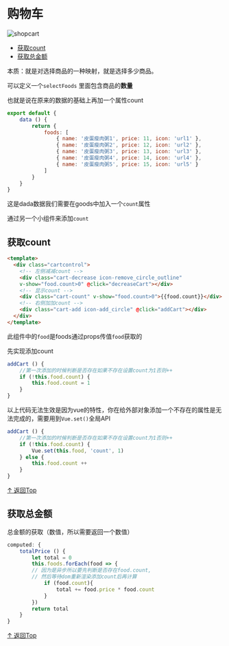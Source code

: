 # 购物车

![shopcart](http://p17big5q8.bkt.clouddn.com/x-shopcart.gif)

- [获取count](#获取count)
- [获取总金额](#获取总金额)

本质：就是对选择商品的一种映射，就是选择多少商品。

可以定义一个`selectFoods` 里面包含商品的**数量**

也就是说在原来的数据的基础上再加一个属性count

```js
export default {
    data () {
        return {
            foods: [
                { name: '皮蛋瘦肉粥1', price: 11, icon: 'url1' },
                { name: '皮蛋瘦肉粥2', price: 12, icon: 'url2' },
                { name: '皮蛋瘦肉粥3', price: 13, icon: 'url3' },
                { name: '皮蛋瘦肉粥4', price: 14, icon: 'url4' },
                { name: '皮蛋瘦肉粥5', price: 15, icon: 'url5' }
            ]
        }
    }
}
```

这是dada数据我们需要在goods中加入一个`count`属性

通过另一个小组件来添加`count`

## 获取count

```html
<template>
  <div class="cartcontrol">
    <!-- 左侧减减count -->
    <div class="cart-decrease icon-remove_circle_outline"
    v-show="food.count>0" @click="decreaseCart"></div>
    <!-- 显示count -->
    <div class="cart-count" v-show="food.count>0">{{food.count}}</div>
    <!-- 右侧加加count -->
    <div class="cart-add icon-add_circle" @click="addCart"></div>
  </div>
</template>
```

此组件中的`food`是foods通过props传值`food`获取的

先实现添加count

```js
addCart () {
    //第一次添加的时候判断是否存在如果不存在设置count为1否则++
    if (!this.food.count) {
        this.food.count = 1
    }
}
```

以上代码无法生效是因为vue的特性，你在给外部对象添加一个不存在的属性是无法完成的，需要用到`Vue.set()`全局API

```js
addCart () {
    //第一次添加的时候判断是否存在如果不存在设置count为1否则++
    if (!this.food.count) {
        Vue.set(this.food, 'count', 1)
    } else {
        this.food.count ++
    }
}
```

[↑ 返回Top](#购物车)

## 获取总金额

总金额的获取（数值，所以需要返回一个数值）

```js
computed: {
    totalPrice () {
        let total = 0
        this.foods.forEach(food => {
        // 因为是异步所以要先判断是否存在food.count,
        // 然后等待dom重新渲染添加count后再计算
            if (food.count){
                total += food.price * food.count
            }
        })
        return total
    }
}
```

[↑ 返回Top](#购物车)